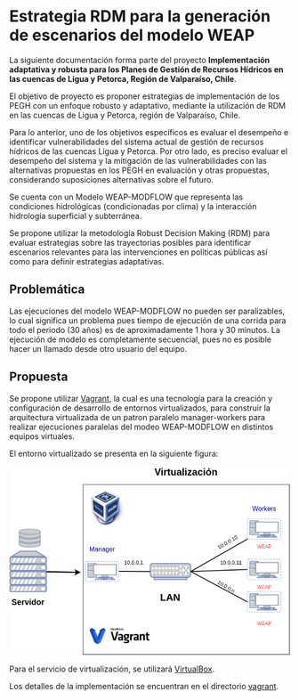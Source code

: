 # Estrategia RDM para la generación de escenarios del modelo WEAP

La siguiente documentación forma parte del proyecto **Implementación adaptativa y robusta para los Planes de Gestión de Recursos Hídricos en las cuencas de Ligua y Petorca, Región de Valparaíso, Chile**.

El objetivo de proyecto es proponer estrategias de implementación de los PEGH con un enfoque robusto y adaptativo, mediante la utilización de RDM en las cuencas de Ligua y Petorca, región de Valparaíso, Chile. 

Para lo anterior, uno de los objetivos específicos es evaluar el desempeño e identificar vulnerabilidades del sistema actual de gestión de recursos hídricos de las cuencas Ligua y Petorca. Por otro lado, es preciso evaluar el desempeño del sistema y la mitigación de las vulnerabilidades con las alternativas propuestas en los PEGH en evaluación y otras propuestas, considerando suposiciones alternativas sobre el futuro.

Se cuenta con un Modelo WEAP-MODFLOW que representa las condiciones hidrológicas (condicionadas por clima) y la interacción hidrología superficial y subterránea. 

Se propone utilizar la metodología Robust Decision Making (RDM) para evaluar estrategias sobre las trayectorias posibles para identificar escenarios relevantes para las intervenciones en políticas públicas así como para definir estrategias adaptativas. 

## Problemática

Las ejecuciones del modelo WEAP-MODFLOW no pueden ser paralizables, lo cual significa un problema pues tiempo de ejecución de una corrida para todo el periodo (30 años) es de aproximadamente 1 hora y 30 minutos. La ejecución de modelo es completamente secuencial, pues no es posible hacer un llamado desde otro usuario del equipo. 

## Propuesta 

Se propone utilizar [Vagrant](vagrantup.com), la cual es una tecnología para la creación y configuración de desarrollo de entornos virtualizados, para construir la arquitectura virtualizada de un patron paralelo manager-workers para realizar ejecuciones paralelas del modeo WEAP-MODFLOW en distintos equipos virtuales. 

El entorno virtualizado se presenta en la siguiente figura:

![alternate text](./images/ligua_petorca.drawio.png "Title")

Para el servicio de virtualización, se utilizará [VirtualBox](https://www.virtualbox.org/).

Los detalles de la implementación se encuentran en el directorio [vagrant](./vagrant/README.md).